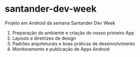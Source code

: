 # santander-dev-week
Projeto em Android da semana Santander Dev Week

1. Preparação do ambiente e criação do nosso primeiro App
2. Layouts e diretrizes de design
3. Padrões arquiteturais e boas práticas de desenvolvimento
4. Monitoramento e publicação de Apps Android

